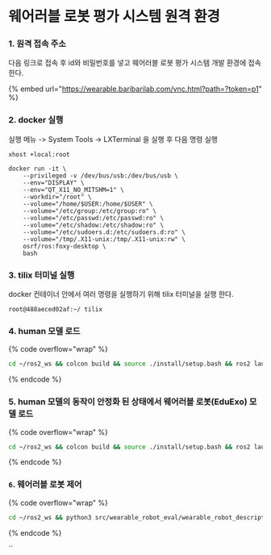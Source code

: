 # 웨어러블 로봇 평가 시스템 원격 환경

### 1. 원격 접속 주소

다음 링크로 접속 후 id와 비밀번호를 넣고 웨어러블 로봇 평가 시스템 개발 환경에 접속한다.&#x20;

{% embed url="https://wearable.baribarilab.com/vnc.html?path=?token=p1" %}

### 2. docker 실행

실행 메뉴 -> System Tools -> LXTerminal 을 실행 후 다음 명령 실행

```
xhost +local:root

docker run -it \
    --privileged -v /dev/bus/usb:/dev/bus/usb \
    --env="DISPLAY" \
    --env="QT_X11_NO_MITSHM=1" \
    --workdir="/root" \
    --volume="/home/$USER:/home/$USER" \
    --volume="/etc/group:/etc/group:ro" \
    --volume="/etc/passwd:/etc/passwd:ro" \
    --volume="/etc/shadow:/etc/shadow:ro" \
    --volume="/etc/sudoers.d:/etc/sudoers.d:ro" \
    --volume="/tmp/.X11-unix:/tmp/.X11-unix:rw" \
    osrf/ros:foxy-desktop \
    bash
```

### 3. tilix 터미널 실행&#x20;

docker 컨테이너 안에서 여러 명령을 실행하기 위해 tilix 터미널을 실행 한다.

```
root@488aeced02af:~/ tilix
```

### 4. human 모델 로드

{% code overflow="wrap" %}
```bash
cd ~/ros2_ws && colcon build && source ./install/setup.bash && ros2 launch wearable_robot_gazebo human_only.launch.py
```
{% endcode %}

### 5. human 모델의 동작이 안정화 된 상태에서 웨어러블 로봇(EduExo) 모델 로드

{% code overflow="wrap" %}
```bash
cd ~/ros2_ws && colcon build && source ./install/setup.bash && ros2 launch wearable_robot_gazebo eduexo_only.launch.py
```
{% endcode %}

### `6`. 웨어러블 로봇 제어

{% code overflow="wrap" %}
```bash
cd ~/ros2_ws && python3 src/wearable_robot_eval/wearable_robot_description/scripts/1_dof_arm_gazebo_test.py -2.5
```
{% endcode %}

``
